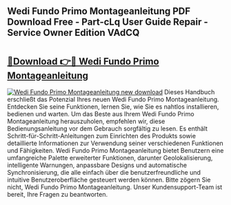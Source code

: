 ## Wedi Fundo Primo Montageanleitung PDF Download Free - Part-cLq User Guide Repair - Service Owner Edition VAdCQ

# <h2><a href="http://df6zup.blite.top/?on=Wedi+Fundo+Primo+Montageanleitung">🔗Download 👉🔴 Wedi Fundo Primo Montageanleitung</a></h2>

[![Wedi Fundo Primo Montageanleitung new download](https://i.imgur.com/lujVjoI.png)](http://df6zup.blite.top/?on=Wedi+Fundo+Primo+Montageanleitung)
Dieses Handbuch erschließt das Potenzial Ihres neuen Wedi Fundo Primo Montageanleitung. Entdecken Sie seine Funktionen, lernen Sie, wie Sie es nahtlos installieren, bedienen und warten. Um das Beste aus Ihrem Wedi Fundo Primo Montageanleitung herauszuholen, empfehlen wir, diese Bedienungsanleitung vor dem Gebrauch sorgfältig zu lesen. Es enthält Schritt-für-Schritt-Anleitungen zum Einrichten des Produkts sowie detaillierte Informationen zur Verwendung seiner verschiedenen Funktionen und Fähigkeiten. Wedi Fundo Primo Montageanleitung bietet Benutzern eine umfangreiche Palette erweiterter Funktionen, darunter Geolokalisierung, intelligente Warnungen, anpassbare Designs und automatische Synchronisierung, die alle einfach über die benutzerfreundliche und intuitive Benutzeroberfläche gesteuert werden können. Bitte zögern Sie nicht, Wedi Fundo Primo Montageanleitung. Unser Kundensupport-Team ist bereit, Ihre Fragen zu beantworten.
